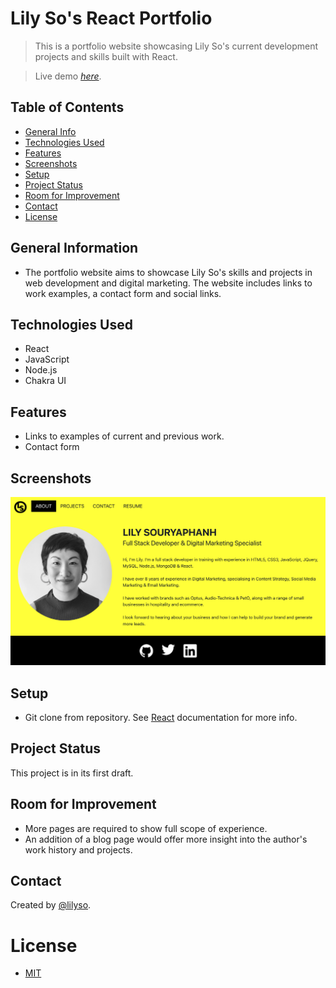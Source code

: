# Lily So's React Portfolio

> This is a portfolio website showcasing Lily So's current development projects and skills built with React.

> Live demo [_here_](https://lilyso.github.io/lilyso-portfolio-2021/).

## Table of Contents

- [General Info](#general-information)
- [Technologies Used](#technologies-used)
- [Features](#features)
- [Screenshots](#screenshots)
- [Setup](#setup)
- [Project Status](#project-status)
- [Room for Improvement](#room-for-improvement)
- [Contact](#contact)
- [License](#license)

## General Information

- The portfolio website aims to showcase Lily So's skills and projects in web development and digital marketing. The website includes links to work examples, a contact form and social links.

## Technologies Used

- React
- JavaScript
- Node.js
- Chakra UI

## Features

- Links to examples of current and previous work.
- Contact form

## Screenshots

![Lily So's Portfolio](./images/portfolio-screenshot.png)

## Setup

- Git clone from repository. See [React](https://reactjs.org/docs/getting-started.html) documentation for more info.

## Project Status

This project is in its first draft.

## Room for Improvement

- More pages are required to show full scope of experience.
- An addition of a blog page would offer more insight into the author's work history and projects.

## Contact

Created by [@lilyso](https://github.com/lilyso).

# License

- [MIT](LICENSE)

